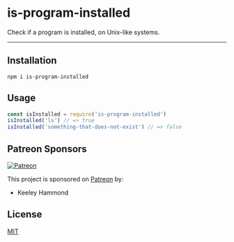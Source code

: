 # is-program-installed

Check if a program is installed, on Unix-like systems.

--------

## Installation

`npm i is-program-installed`

## Usage

```javascript
const isInstalled = require('is-program-installed')
isInstalled('ls') // => true
isInstalled('something-that-does-not-exist') // => false
```

## Patreon Sponsors

[![Patreon](https://img.shields.io/badge/patreon-donate-yellow.svg)](https://www.patreon.com/zacanger)

This project is sponsored on [Patreon](https://www.patreon.com/zacanger) by:

* Keeley Hammond

## License

[MIT](./LICENSE.md)
